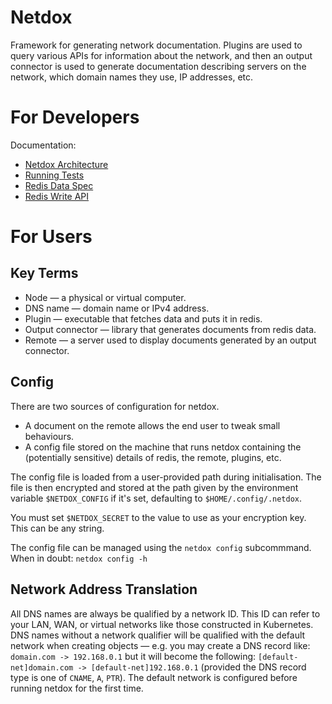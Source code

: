 # Netdox

Framework for generating network documentation. Plugins are used to query various APIs for information about the network, and then an output connector is used to generate documentation describing servers on the network, which domain names they use, IP addresses, etc.

# For Developers

Documentation:
+ [Netdox Architecture](/docs/arch.md)
+ [Running Tests](/docs/testing.md)
+ [Redis Data Spec](/docs/data.md)
+ [Redis Write API](/docs/functions.md)

# For Users

## Key Terms

+ Node — a physical or virtual computer.
+ DNS name — domain name or IPv4 address.
+ Plugin — executable that fetches data and puts it in redis.
+ Output connector — library that generates documents from redis data.
+ Remote — a server used to display documents generated by an output connector.

## Config

There are two sources of configuration for netdox. 
+ A document on the remote allows the end user to tweak small behaviours. 
+ A config file stored on the machine that runs netdox containing the (potentially sensitive) details of redis, the remote, plugins, etc.

The config file is loaded from a user-provided path during initialisation. The file is then encrypted and stored at the path given by the environment variable `$NETDOX_CONFIG` if it's set, defaulting to `$HOME/.config/.netdox`.

You must set `$NETDOX_SECRET` to the value to use as your encryption key. This can be any string.

The config file can be managed using the `netdox config` subcommmand. When in doubt: `netdox config -h`

## Network Address Translation

All DNS names are always be qualified by a network ID. This ID can refer to your LAN, WAN, or virtual networks like those constructed in Kubernetes.
DNS names without a network qualifier will be qualified with the default network when creating objects — e.g. you may create a DNS record like:
    `domain.com -> 192.168.0.1`
but it will become the following:
    `[default-net]domain.com -> [default-net]192.168.0.1`
(provided the DNS record type is one of `CNAME`, `A`, `PTR`).
The default network is configured before running netdox for the first time.

